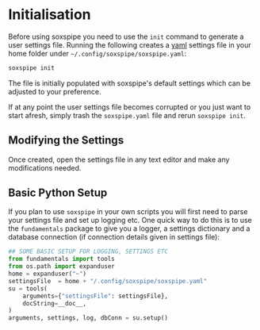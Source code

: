 # Initialisation 

Before using soxspipe you need to use the `init` command to generate a user settings file. Running the following creates a [yaml](https://learnxinyminutes.com/docs/yaml/) settings file in your home folder under `~/.config/soxspipe/soxspipe.yaml`:

```bash
soxspipe init
```

The file is initially populated with soxspipe's default settings which can be adjusted to your preference.

If at any point the user settings file becomes corrupted or you just want to start afresh, simply trash the `soxspipe.yaml` file and rerun `soxspipe init`.

<!-- Once created, open the settings file in any text editor and follow the in-file instructions to populate the missing settings values (usually given an ``XXX`` placeholder).  -->



## Modifying the Settings

Once created, open the settings file in any text editor and make any modifications needed. 

## Basic Python Setup

If you plan to use `soxspipe` in your own scripts you will first need to parse your settings file and set up logging etc. One quick way to do this is to use the `fundamentals` package to give you a logger, a settings dictionary and a database connection (if connection details given in settings file):

```python
## SOME BASIC SETUP FOR LOGGING, SETTINGS ETC
from fundamentals import tools
from os.path import expanduser
home = expanduser("~")
settingsFile  = home + "/.config/soxspipe/soxspipe.yaml"
su = tools(
    arguments={"settingsFile": settingsFile},
    docString=__doc__,
)
arguments, settings, log, dbConn = su.setup()
```
